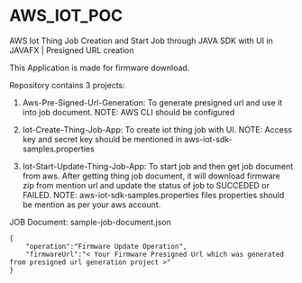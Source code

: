 # AWS_IOT_POC
AWS Iot Thing Job Creation and Start Job through JAVA SDK with UI in JAVAFX | Presigned URL creation

This Application is made for firmware download.

Repository contains 3 projects:
1. Aws-Pre-Signed-Url-Generation: To generate presigned url and use it into job document. 
    NOTE: AWS CLI should be configured

2. Iot-Create-Thing-Job-App: To create iot thing job with UI.
    NOTE: Access key and secret key should be mentioned in aws-iot-sdk-samples.properties
    
3. Iot-Start-Update-Thing-Job-App: To start job and then get job document from aws. After getting thing job document, it will download firmware zip from mention url and update the status of job to SUCCEDED or FAILED.
    NOTE: aws-iot-sdk-samples.properties files properties should be mention as per your aws account.

JOB Document: sample-job-document.json

    {
        "operation":"Firmware Update Operation",
        "firmwareUrl":"< Your Firmware Presigned Url which was generated from presigned url generation project >"
    }
    
   
